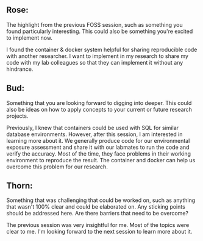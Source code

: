 ## Rose:
The highlight from the previous FOSS session, such as something you found particularly interesting. This could also be something you're excited to implement now.

I found the container & docker system helpful for sharing reproducible code with another researcher. I want to implement in my research to share my code with my lab colleagues so that they can implement it without any hindrance. 

## Bud:
Something that you are looking forward to digging into deeper. This could also be ideas on how to apply concepts to your current or future research projects.

Previously, I knew that containers could be used with SQL for similar database environments. However, after this session, I am interested in learning more about it. We generally produce code for our environmental exposure assessment and share it
with our labmates to run the code and verify the accuracy. Most of the time, they face problems in their working environment to reproduce the result. The container and docker can help us overcome this problem for our research. 

## Thorn:
Something that was challenging that could be worked on, such as anything that wasn't 100% clear and could be elaborated on. Any sticking points should be addressed here. Are there barriers that need to be overcome?

The previous session was very insightful for me. Most of the topics were clear to me. I'm looking forward to the next session to learn more about it. 
